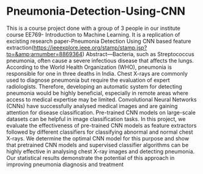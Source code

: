 # Pneumonia-Detection-Using-CNN
This is a course project done with a group of 3 people in our institute course EE769- Introduction to Machine Learning. It is a replication of excisting research paper-Pneumonia  Detection Using CNN based feature extraction(https://ieeexplore.ieee.org/stamp/stamp.jsp?tp=&amp;arnumber=8869364)
Abstract—Bacteria, such as Streptococcus pneumonia, often cause a severe infectious disease that affects the lungs. According to the World Health Organization (WHO), pneumonia is responsible for one in three deaths in India. Chest X-rays are commonly used to diagnose pneumonia but require the evaluation of expert radiologists. Therefore, developing an automatic system for detecting pneumonia would be highly beneficial, especially in remote areas where access to medical expertise may be limited. Convolutional Neural Networks (CNNs) have successfully analysed medical images and are gaining attention for disease classification. Pre-trained CNN models on large-scale datasets can be helpful in image classification tasks. In this project, we evaluate the effectiveness of pre-trained CNN models as feature extractors followed by different classifiers for classifying abnormal and normal chest X-rays. We determine the optimal CNN model for this purpose and show that pretrained CNN models and supervised classifier algorithms can be highly effective in analysing chest X-ray images and detecting pneumonia. Our statistical results demonstrate the potential of this approach in improving pneumonia diagnosis and treatment
